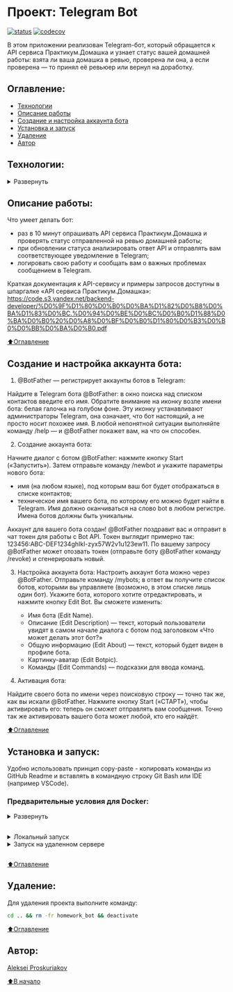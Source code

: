# Проект: Telegram Bot
[![status](https://github.com/alexpro2022/homework_bot/actions/workflows/main.yml/badge.svg)](https://github.com/alexpro2022/homework_bot/actions)
[![codecov](https://codecov.io/gh/alexpro2022/homework_bot/branch/master/graph/badge.svg?token=VJVG3LCS7A)](https://codecov.io/gh/alexpro2022/homework_bot)

В этом приложении реализован Telegram-бот, который обращается к API сервиса Практикум.Домашка и узнает статус вашей домашней работы: взята ли ваша домашка в ревью, проверена ли она, а если проверена — то принял её ревьюер или вернул на доработку.


## Оглавление:
- [Технологии](#технологии)
- [Описание работы](#описание-работы)
- [Создание и настройка аккаунта бота](#создание-и-настройка-аккаунта-бота)
- [Установка и запуск](#установка-и-запуск)
- [Удаление](#удаление)
- [Автор](#автор)



## Технологии:
<details><summary>Развернуть</summary>

**Языки программирования, библиотеки и модули:**

[![Python](https://img.shields.io/badge/python-3.7%20%7C%203.8%20%7C%203.9%20%7C%203.10%20%7C%203.11-blue?logo=python)](https://www.python.org/)
[![python-telegram-bot](https://img.shields.io/badge/-python--telegram--bot-464646?logo=Python)](https://docs.python-telegram-bot.org/en/stable/index.html) 
[![logging](https://img.shields.io/badge/-logging-464646?logo=python)](https://docs.python.org/3/library/logging.html)
[![os](https://img.shields.io/badge/-os-464646?logo=python)](https://docs.python.org/3/library/os.html)
[![sys](https://img.shields.io/badge/-sys-464646?logo=python)](https://docs.python.org/3/library/sys.html)
[![time](https://img.shields.io/badge/-time-464646?logo=python)](https://docs.python.org/3/library/time.html)
[![python-dotenv](https://img.shields.io/badge/-python--dotenv-464646?logo=Python)](https://pypi.org/project/python-dotenv/)
[![Requests](https://img.shields.io/badge/-Requests:_HTTP_for_Humans™-464646?logo=Python)](https://pypi.org/project/requests/)


**Тестирование:**

[![Pytest](https://img.shields.io/badge/-Pytest-464646?logo=Pytest)](https://docs.pytest.org/en/latest/)
[![Pytest-cov](https://img.shields.io/badge/-Pytest--cov-464646?logo=Pytest)](https://pytest-cov.readthedocs.io/en/latest/)
[![Coverage](https://img.shields.io/badge/-Coverage-464646?logo=Python)](https://coverage.readthedocs.io/en/latest/)


**CI/CD:**

[![GitHub_Actions](https://img.shields.io/badge/-GitHub_Actions-464646?logo=GitHub)](https://docs.github.com/en/actions)
[![docker_hub](https://img.shields.io/badge/-Docker_Hub-464646?logo=docker)](https://hub.docker.com/)
[![docker](https://img.shields.io/badge/-Docker-464646?logo=docker)](https://www.docker.com/) 
[![Telegram](https://img.shields.io/badge/-Telegram-464646?logo=Telegram)](https://core.telegram.org/api)

[⬆️Оглавление](#оглавление)
</details>


## Описание работы:
Что умеет делать бот:
  * раз в 10 минут опрашивать API сервиса Практикум.Домашка и проверять статус отправленной на ревью домашней работы;
  * при обновлении статуса анализировать ответ API и отправлять вам соответствующее уведомление в Telegram;
  * логировать свою работу и сообщать вам о важных проблемах сообщением в Telegram.

Краткая документация к API-сервису и примеры запросов доступны в шпаргалке «API сервиса Практикум.Домашка»:
https://code.s3.yandex.net/backend-developer/%D0%9F%D1%80%D0%B0%D0%BA%D1%82%D0%B8%D0%BA%D1%83%D0%BC.%D0%94%D0%BE%D0%BC%D0%B0%D1%88%D0%BA%D0%B0%20%D0%A8%D0%BF%D0%B0%D1%80%D0%B3%D0%B0%D0%BB%D0%BA%D0%B0.pdf

[⬆️Оглавление](#оглавление)


## Создание и настройка аккаунта бота:

1. @BotFather — регистрирует аккаунты ботов в Telegram:

Найдите в Telegram бота @BotFather: в окно поиска над списком контактов введите его имя.
Обратите внимание на иконку возле имени бота: белая галочка на голубом фоне. Эту иконку устанавливают администраторы Telegram, она означает, что бот настоящий, а не просто носит похожее имя. В любой непонятной ситуации выполняйте команду /help — и @BotFather покажет вам, на что он способен.

2. Создание аккаунта бота:

Начните диалог с ботом @BotFather: нажмите кнопку Start («Запустить»). Затем отправьте команду /newbot и укажите параметры нового бота:
   * имя (на любом языке), под которым ваш бот будет отображаться в списке контактов;
   * техническое имя вашего бота, по которому его можно будет найти в Telegram. Имя должно оканчиваться на слово bot в любом регистре. Имена ботов должны быть уникальны.

Аккаунт для вашего бота создан! 
@BotFather поздравит вас и отправит в чат токен для работы с Bot API. Токен выглядит примерно так: 123456:ABC-DEF1234ghIkl-zyx57W2v1u123ew11. По вашему запросу @BotFather может отозвать токен (отправьте боту @BotFather команду /revoke) и сгенерировать новый.

3. Настройка аккаунта бота:
Настроить аккаунт бота можно через @BotFather.
Отправьте команду /mybots; в ответ вы получите список ботов, которыми вы управляете (возможно, в этом списке лишь один бот). Укажите бота, которого хотите отредактировать, и нажмите кнопку Edit Bot.
Вы сможете изменить:
   * Имя бота (Edit Name).
   * Описание (Edit Description) — текст, который пользователи увидят в самом начале диалога с ботом под заголовком «Что может делать этот бот?»
   * Общую информацию (Edit About) — текст, который будет виден в профиле бота.
   * Картинку-аватар (Edit Botpic).
   * Команды (Edit Commands) — подсказки для ввода команд.

4. Активация бота:

Найдите своего бота по имени через поисковую строку — точно так же, как вы искали @BotFather. Нажмите кнопку Start («СТАРТ»), чтобы активировать его: теперь он сможет отправлять вам сообщения. Точно так же активировать вашего бота может любой, кто его найдёт.

[⬆️Оглавление](#оглавление)


## Установка и запуск:
Удобно использовать принцип copy-paste - копировать команды из GitHub Readme и вставлять в командную строку Git Bash или IDE (например VSCode).
### Предварительные условия для Docker:
<details><summary>Развернуть</summary>

Предполагается, что пользователь:
 - создал [бота](#создание-и-настройка-аккаунта-бота).
 - создал аккаунт [DockerHub](https://hub.docker.com/), если запуск будет производиться на удаленном сервере.
 - установил [Docker](https://docs.docker.com/engine/install/) на удаленном сервере. Проверить наличие можно выполнив команду:
    ```bash
    docker --version
    ```
</details>
<h2></h2>
<details><summary>Локальный запуск</summary>

1. Клонируйте репозиторий с GitHub: 
```bash
git clone https://github.com/alexpro2022/homework_bot.git && \
cd homework_bot && \
cp env_example .env && \
nano .env
```

2. В открывшемся новом **.env**-файле введите данные для переменных окружения:
```bash
PRACTICUM_TOKEN=
TELEGRAM_TOKEN=
TELEGRAM_CHAT_ID=
```

  - Получить PRACTICUM_TOKEN можно по адресу: https://oauth.yandex.ru/authorize?response_type=token&client_id=1d0b9dd4d652455a9eb710d450ff456a
  - Получить токен вашего бота можно у бота @BotFather командой /mybots и далее API Token.
  - Узнать свой ID можно у бота @userinfobot.

Если у вас нет аккаунта бота в Телеграм, его надо [создать](#создание-и-настройка-аккаунта-бота)

3. Создайте и активируйте виртуальное окружение:
   * Если у вас Linux/macOS
   ```bash
    python -m venv venv && source venv/bin/activate
   ```
   * Если у вас Windows
   ```bash
    python -m venv venv && source venv/Scripts/activate
   ```

4. Установите в виртуальное окружение все необходимые зависимости из файла **requirements.txt**:
```bash
python -m pip install --upgrade pip && pip install -r requirements.txt
```

5. Для запуска выполните команду:

```bash
python homework.py
```
 
6. Остановить приложение можно комбинацией клавиш Ctl-C. 
 
 <h2></h2>
</details>

<details><summary>Запуск на удаленном сервере</summary> 

1. Сделайте [форк](https://docs.github.com/en/get-started/quickstart/fork-a-repo) в свой репозиторий.

2. Создайте `Actions.Secrets` согласно списку ниже:
```py
# переменные окружения из env_example файла:
PRACTICUM_TOKEN=
TELEGRAM_TOKEN=
TELEGRAM_CHAT_ID=
 
PROJECT_NAME

DOCKERHUB_USERNAME
DOCKERHUB_PASSWORD

# Данные удаленного сервера и ssh-подключения:
HOST  # публичный IP-адрес вашего удаленного сервера
USERNAME
SSH_KEY  
PASSPHRASE
```

3. Запустите вручную `workflow`, чтобы автоматически развернуть проект в docker-контейнере на удаленном сервере.
</details>
<h2></h2>
 
[⬆️Оглавление](#оглавление)


## Удаление:
Для удаления проекта выполните команду:
```bash
cd .. && rm -fr homework_bot && deactivate
```
  
[⬆️Оглавление](#оглавление)


## Автор:
[Aleksei Proskuriakov](https://github.com/alexpro2022)

[⬆️В начало](#Проект-Telegram-Bot)

